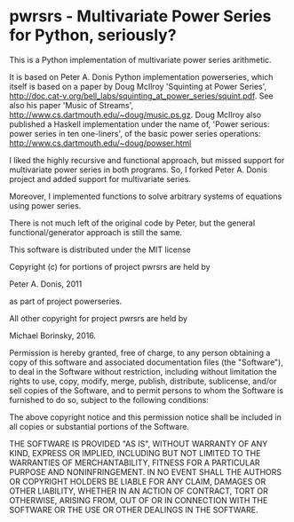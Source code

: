 
pwrsrs - Multivariate Power Series for Python, seriously?
=========================================================

This is a Python implementation of multivariate power series arithmetic. 

It is based on Peter A. Donis Python implementation powerseries, which 
itself is based on a paper by Doug McIlroy 'Squinting at Power Series', 
http://doc.cat-v.org/bell_labs/squinting_at_power_series/squint.pdf. 
See also his paper 'Music of Streams', http://www.cs.dartmouth.edu/~doug/music.ps.gz. 
Doug McIlroy also published a Haskell implementation under the name 
of, 'Power serious: power series in ten one-liners', of the basic power 
series operations: http://www.cs.dartmouth.edu/~doug/powser.html

I liked the highly recursive and functional approach, but missed 
support for multivariate power series in both programs. So, I forked 
Peter A. Donis project and added support for multivariate series. 

Moreover, I implemented functions to solve arbitrary systems of equations 
using power series. 

There is not much left of the original code by Peter, but the general 
functional/generator approach is still the same.

This software is distributed under the MIT license

Copyright (c) for portions of project pwrsrs are held by 

Peter A. Donis, 2011 

as part of project powerseries. 

All other copyright for project pwrsrs are held by 

Michael Borinsky, 2016.


Permission is hereby granted, free of charge, to any person obtaining a copy of this software and associated documentation files (the "Software"), to deal in the Software without restriction, including without limitation the rights to use, copy, modify, merge, publish, distribute, sublicense, and/or sell copies of the Software, and to permit persons to whom the Software is furnished to do so, subject to the following conditions:

The above copyright notice and this permission notice shall be included in all copies or substantial portions of the Software.

THE SOFTWARE IS PROVIDED "AS IS", WITHOUT WARRANTY OF ANY KIND, EXPRESS OR IMPLIED, INCLUDING BUT NOT LIMITED TO THE WARRANTIES OF MERCHANTABILITY, FITNESS FOR A PARTICULAR PURPOSE AND NONINFRINGEMENT. IN NO EVENT SHALL THE AUTHORS OR COPYRIGHT HOLDERS BE LIABLE FOR ANY CLAIM, DAMAGES OR OTHER LIABILITY, WHETHER IN AN ACTION OF CONTRACT, TORT OR OTHERWISE, ARISING FROM, OUT OF OR IN CONNECTION WITH THE SOFTWARE OR THE USE OR OTHER DEALINGS IN THE SOFTWARE.

